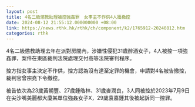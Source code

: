 ```yaml
---
layout: post
title: 4名二級懲教助理被控強姦罪　女事主不作供4人獲撤控
date: 2024-08-12 21:55:12.000000000 +08:00
link: https://news.rthk.hk/rthk/ch/component/k2/1765912-20240812.htm
categories: rthk
---
```


4名二級懲教助理去年在派對房間內，涉嫌性侵犯31歲醉酒女子，4人被控一項強姦罪，案件在東區裁判法院處理交付高等法院審判程序。

控方指女事主決定不作供，控方認為沒有達至定罪的機會，申請對4名被告撤控，裁判官曾宗堯下令撤控。

被告依次為23歲黃朝豐、27歲鍾皓林、31歲麥潤良，3人同被控於2023年7月9日在尖沙嘴美麗都大廈某單位強姦女子X，29歲袁嘉鍾其後被起訴同一控罪。

